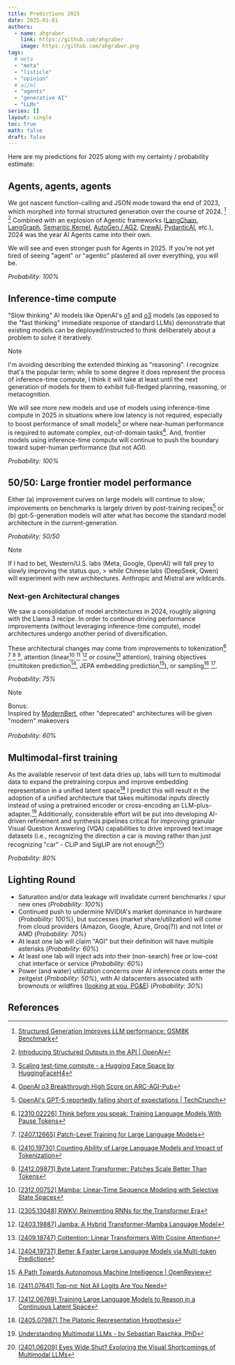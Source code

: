 ```yaml
---
title: Predictions 2025
date: 2025-01-01
authors:
  - name: ahgraber
    link: https://github.com/ahgraber
    image: https://github.com/ahgraber.png
tags:
  # meta
  - "meta"
  - "listicle"
  - "opinion"
  # ai/ml
  - "agents"
  - "generative AI"
  - "LLMs"
series: []
layout: single
toc: true
math: false
draft: false
---
```


<!-- markdownlint-disable-file MD036 -->

Here are my predictions for 2025 along with my certainty / probability estimate:

## Agents, agents, agents

We got nascent function-calling and JSON mode toward the end of 2023, which morphed into formal structured generation over the course of 2024. [^outlines] [^structured_outputs]
Combined with an explosion of Agentic frameworks ([LangChain](https://github.com/langchain-ai/langchain), [LangGraph](https://github.com/langchain-ai/langgraph),
[Semantic Kernel](https://github.com/microsoft/semantic-kernel), [AutoGen / AG2](https://github.com/ag2ai/ag2),
[CrewAI](https://github.com/crewAIInc/crewAI), [PydanticAI](https://github.com/pydantic/pydantic-ai), etc.),
2024 was the year AI Agents came into their own.

We will see and even stronger push for Agents in 2025. If you're not yet tired of seeing "agent" or "agentic" plastered all over everything, you will be.

_Probability: 100%_

## Inference-time compute

"Slow thinking" AI models like OpenAI's [o1](https://openai.com/o1/) and [o3](https://arcprize.org/blog/oai-o3-pub-breakthrough) models (as opposed to the "fast thinking" immediate response of standard LLMs)
demonstrate that existing models can be deployed/instructed to think deliberately about a problem to solve it iteratively.

> [!NOTE]
>
> I'm avoiding describing the extended thinking as "reasoning".
> I recognize that's the popular term; while to some degree it does represent the process of inference-time compute,
> I think it will take at least until the next generation of models for them to exhibit full-fledged planning, reasoning, or metacognition.

We will see more new models and use of models using inference-time compute in 2025 in situations where low latency is not required, especially to boost performance of small models[^test-time-scaling]
or where near-human performance is required to automate complex, out-of-domain tasks[^o3].
And, frontier models using inference-time compute will continue to push the boundary toward super-human performance (but not AGI).

_Probability: 100%_

## 50/50: Large frontier model performance

Either (a) improvement curves on large models will continue to slow; improvements on benchmarks is largely driven by post-training recipes[^gpt5]
or (b) gpt-5-generation models will alter what has become the standard model architecture in the current-generation.

_Probability: 50/50_

> [!NOTE]
>
> If I had to bet, Western/U.S. labs (Meta, Google, OpenAI) will fall prey to slowly improving the status quo, > while Chinese labs (DeepSeek, Qwen) will experiment with new architectures. Anthropic and Mistral are wildcards.

### Next-gen Architectural changes

We saw a consolidation of model architectures in 2024, roughly aligning with the Llama 3 recipe.
In order to continue driving performance improvements (without leveraging inference-time compute), model architectures undergo another period of diversification.

These architectural changes may come from improvements to tokenization[^pause] [^patch] [^counting] [^bytes],
attention (linear[^mamba] [^rwkv] [^jamba] or cosine[^cottention] attention),
training objectives (multitoken prediction[^multitoken], JEPA embedding prediction[^JEPA]),
or sampling[^top-n] [^coconut].

_Probability: 75%_

> [!NOTE]
>
> Bonus:<br>
> Inspired by [ModernBert](https://arxiv.org/abs/2412.13663), other "deprecated" architectures will be given "modern" makeovers<br>  
> _Probability: 60%_

## Multimodal-first training

As the available reservoir of text data dries up, labs will turn to multimodal data to expand the pretraining corpus and improve embedding representation in a unified latent space[^platonic]
I predict this will result in the adoption of a unified architecture that takes multimodal inputs directly instead of using a pretrained encoder or cross-encoding an LLM-plus-adapter.[^mllms]
Additionally, considerable effort will be put into developing AI-driven refinement and synthesis pipelines critical for improving granular Visual Question Answering (VQA) capabilities to drive improved text:image datasets
(i.e., recognizing the direction a car is moving rather than just recognizing "car" - CLiP and SigLIP are not enough[^vqa])

_Probability: 80%_

## Lighting Round

- Saturation and/or data leakage will invalidate current benchmarks / spur new ones (_Probability: 100%_)
- Continued push to undermine NVIDIA's market dominance in hardware (_Probability: 100%_), but successes (market share/utilization) will come from cloud providers (Amazon, Google, Azure, Groq(?)) and not Intel or AMD (_Probability: 70%_)
- At least one lab will claim "AGI" but their definition will have multiple asterisks (_Probability: 60%_)
- At least one lab will inject ads into their (non-search) free or low-cost chat interface or service (_Probability: 60%_)
- Power (and water) utilization concerns over AI inference costs enter the zeitgeist (_Probability: 50%_),
  with AI datacenters associated with brownouts or wildfires ([looking at you, PG&E](https://www.npr.org/2022/04/12/1092259419/california-wildfires-pacific-gas-electric-55-million)) (_Probability: 30%_)

## References

[^outlines]: [Structured Generation Improves LLM performance: GSM8K Benchmark](https://blog.dottxt.co/performance-gsm8k.html)

[^structured_outputs]: [Introducing Structured Outputs in the API | OpenAI](https://openai.com/index/introducing-structured-outputs-in-the-api/)

[^o3]: [OpenAI o3 Breakthrough High Score on ARC-AGI-Pub](https://arcprize.org/blog/oai-o3-pub-breakthrough)

[^test-time-scaling]: [Scaling test-time compute - a Hugging Face Space by HuggingFaceH4](https://huggingface.co/spaces/HuggingFaceH4/blogpost-scaling-test-time-compute)

[^gpt5]: [OpenAI's GPT-5 reportedly falling short of expectations | TechCrunch](https://techcrunch.com/2024/12/21/openais-gpt-5-reportedly-falling-short-of-expectations/)

[^pause]: [[2310.02226] Think before you speak: Training Language Models With Pause Tokens](https://arxiv.org/abs/2310.02226)

[^patch]: [[2407.12665] Patch-Level Training for Large Language Models](https://arxiv.org/abs/2407.12665)

[^counting]: [[2410.19730] Counting Ability of Large Language Models and Impact of Tokenization](https://arxiv.org/abs/2410.19730)

[^bytes]: [[2412.09871] Byte Latent Transformer: Patches Scale Better Than Tokens](https://arxiv.org/abs/2412.09871)

[^mamba]: [[2312.00752] Mamba: Linear-Time Sequence Modeling with Selective State Spaces](https://arxiv.org/abs/2312.00752)

[^rwkv]: [[2305.13048] RWKV: Reinventing RNNs for the Transformer Era](https://arxiv.org/abs/2305.13048)

[^jamba]: [[2403.19887] Jamba: A Hybrid Transformer-Mamba Language Model](https://arxiv.org/abs/2403.19887)

[^cottention]: [[2409.18747] Cottention: Linear Transformers With Cosine Attention](https://arxiv.org/abs/2409.18747)

[^multitoken]: [[2404.19737] Better & Faster Large Language Models via Multi-token Prediction](https://arxiv.org/abs/2404.19737)

[^JEPA]: [A Path Towards Autonomous Machine Intelligence | OpenReview](https://openreview.net/forum?id=BZ5a1r-kVsf)

[^top-n]: [[2411.07641] Top-nσ: Not All Logits Are You Need](https://arxiv.org/abs/2411.07641)

[^coconut]: [[2412.06769] Training Large Language Models to Reason in a Continuous Latent Space](https://arxiv.org/abs/2412.06769)

[^platonic]: [[2405.07987] The Platonic Representation Hypothesis](https://arxiv.org/abs/2405.07987)

[^mllms]: [Understanding Multimodal LLMs - by Sebastian Raschka, PhD](https://magazine.sebastianraschka.com/p/understanding-multimodal-llms)

[^vqa]: [[2401.06209] Eyes Wide Shut? Exploring the Visual Shortcomings of Multimodal LLMs](https://arxiv.org/abs/2401.06209)
